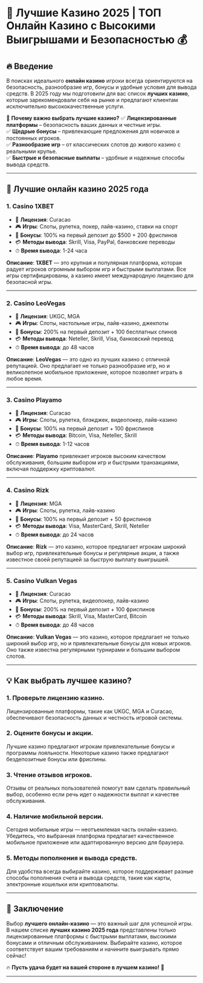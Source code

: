 # 🌟 Лучшие Казино 2025 | ТОП Онлайн Казино с Высокими Выигрышами и Безопасностью 💰

## 🔥 Введение

В поисках идеального **онлайн казино** игроки всегда ориентируются на безопасность, разнообразие игр, бонусы и удобные условия для вывода средств. В 2025 году мы подготовили для вас список **лучших казино**, которые зарекомендовали себя на рынке и предлагают клиентам исключительно высококачественные услуги. 

💎 **Почему важно выбрать лучшие казино?**
✅ **Лицензированные платформы** – безопасность ваших данных и честные игры.  
✅ **Щедрые бонусы** – привлекающие предложения для новичков и постоянных игроков.  
✅ **Разнообразие игр** – от классических слотов до живого казино с реальными крупье.  
✅ **Быстрые и безопасные выплаты** – удобные и надежные способы вывода средств.

---

## 🥇 Лучшие онлайн казино 2025 года

### 1. **Casino 1XBET**
- 💎 **Лицензия**: Curacao  
- 🎮 **Игры**: Слоты, рулетка, покер, лайв-казино, ставки на спорт  
- 🎁 **Бонусы**: 100% на первый депозит до $500 + 200 фриспинов  
- 💳 **Методы вывода**: Skrill, Visa, PayPal, банковские переводы  
- ⏱ **Время вывода**: 1-24 часа

**Описание**: **1XBET** — это крупная и популярная платформа, которая радует игроков огромным выбором игр и быстрыми выплатами. Все игры сертифицированы, а казино имеет международную лицензию для безопасной игры.

---

### 2. **Casino LeoVegas**
- 💎 **Лицензия**: UKGC, MGA  
- 🎮 **Игры**: Слоты, настольные игры, лайв-казино, джекпоты  
- 🎁 **Бонусы**: 200% на первый депозит + 100 бесплатных спинов  
- 💳 **Методы вывода**: Neteller, Skrill, Visa, банковский перевод  
- ⏱ **Время вывода**: до 48 часов

**Описание**: **LeoVegas** — это одно из лучших казино с отличной репутацией. Оно предлагает не только разнообразие игр, но и великолепное мобильное приложение, которое позволяет играть в любое время.

---

### 3. **Casino Playamo**
- 💎 **Лицензия**: Curacao  
- 🎮 **Игры**: Слоты, рулетка, блэкджек, видеопокер, лайв-казино  
- 🎁 **Бонусы**: 100% на первый депозит + 100 фриспинов  
- 💳 **Методы вывода**: Bitcoin, Visa, Neteller, Skrill  
- ⏱ **Время вывода**: 1-12 часов

**Описание**: **Playamo** привлекает игроков высоким качеством обслуживания, большим выбором игр и быстрыми транзакциями, включая поддержку криптовалют.

---

### 4. **Casino Rizk**
- 💎 **Лицензия**: MGA  
- 🎮 **Игры**: Слоты, рулетка, лайв-казино  
- 🎁 **Бонусы**: 100% на первый депозит + 50 фриспинов  
- 💳 **Методы вывода**: Visa, MasterCard, Skrill, Neteller  
- ⏱ **Время вывода**: до 24 часов

**Описание**: **Rizk** — это казино, которое предлагает игрокам широкий выбор игр, привлекательные бонусы и регулярные акции, а также известное своей репутацией за быструю выплату выигрышей.

---

### 5. **Casino Vulkan Vegas**
- 💎 **Лицензия**: Curacao  
- 🎮 **Игры**: Слоты, рулетка, видеопокер, лайв-казино  
- 🎁 **Бонусы**: 200% на первый депозит + 100 фриспинов  
- 💳 **Методы вывода**: Skrill, Visa, MasterCard, Bitcoin  
- ⏱ **Время вывода**: до 48 часов

**Описание**: **Vulkan Vegas** — это казино, которое предлагает не только широкий выбор игр, но и привлекательные бонусы для новых игроков. Оно также известна регулярными турнирами и большим выбором слотов.

---

## 💡 Как выбрать лучшее казино?

### 1. **Проверьте лицензию казино.**
Лицензированные платформы, такие как UKGC, MGA и Curacao, обеспечивают безопасность данных и честность игровой системы.

### 2. **Оцените бонусы и акции.**
Лучшие казино предлагают игрокам привлекательные бонусы и программы лояльности. Некоторые казино также предлагают бездепозитные бонусы или фриспины.

### 3. **Чтение отзывов игроков.**
Отзывы от реальных пользователей помогут вам сделать правильный выбор, особенно если речь идет о надежности выплат и качестве обслуживания.

### 4. **Наличие мобильной версии.**
Сегодня мобильные игры — неотъемлемая часть онлайн-казино. Убедитесь, что выбранная платформа предлагает качественное мобильное приложение или адаптированную версию для браузера.

### 5. **Методы пополнения и вывода средств.**
Для удобства всегда выбирайте казино, которое поддерживает разные способы пополнения счета и вывода средств, такие как карты, электронные кошельки или криптовалюты.

---

## 🎲 Заключение

Выбор **лучшего онлайн-казино** — это важный шаг для успешной игры. В нашем списке **лучших казино 2025 года** представлены только лицензированные платформы с быстрыми выплатами, высокими бонусами и отличным обслуживанием. Выбирайте казино, которое соответствует вашим требованиям и начините выигрывать прямо сейчас!

🔥 **Пусть удача будет на вашей стороне в лучшем казино!** 💸

---

